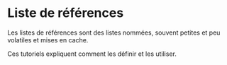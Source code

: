 Liste de références
===================

Les listes de références sont des listes nommées, souvent petites et peu volatiles et mises en cache.

Ces tutoriels expliquent comment les définir et les utiliser.
